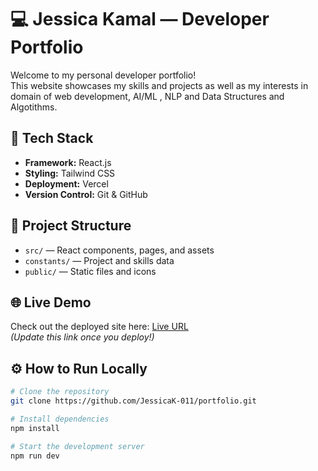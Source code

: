 # 💻 Jessica Kamal — Developer Portfolio

Welcome to my personal developer portfolio!  
This website showcases my skills and projects as well as my interests in domain of web development, AI/ML , NLP and Data Structures and Algotithms.

## 🚀 Tech Stack
- **Framework:** React.js
- **Styling:** Tailwind CSS
- **Deployment:** Vercel
- **Version Control:** Git & GitHub

## 📁 Project Structure
- `src/` — React components, pages, and assets
- `constants/` — Project and skills data
- `public/` — Static files and icons

## 🌐 Live Demo
Check out the deployed site here: [Live URL](https://portfolio-steel-sigma-52.vercel.app)  
*(Update this link once you deploy!)*

## ⚙️ How to Run Locally
```bash
# Clone the repository
git clone https://github.com/JessicaK-011/portfolio.git

# Install dependencies
npm install

# Start the development server
npm run dev
